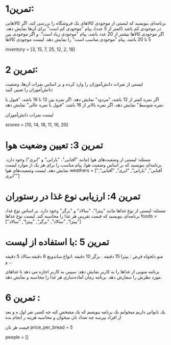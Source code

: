 # تمرین1:
برنامه‌ای بنویسید که لیستی از موجودی کالاهای یک فروشگاه را بررسی کند. اگر کالاهایی در موجودی کم باشد (کمتر از 5 عدد)، پیام "موجودی کم است" برای آن‌ها نمایش دهد. اگر موجودی کالاها بیشتر از 20 عدد باشد، پیام "موجودی زیاد است". و اگر موجودی بین 5 تا 20 باشد، پیام "موجودی مناسب است" را نمایش دهد.
 لیست موجودی کالاها
 
inventory = [3, 15, 7, 25, 12, 2, 18]
# تمرین 2:
لیستی از نمرات دانش‌آموزان را وارد کرده و بر اساس نمرات آن‌ها، وضعیت دانش‌آموزان را تعیین کنید:

اگر نمره کمتر از 12 باشد، "مردود" نمایش دهد.
اگر نمره بین 12 تا 16 باشد، "قبول با نمره متوسط" نمایش دهد.
اگر نمره بالاتر از 16 باشد، "قبول با نمره عالی" نمایش دهد.

 لیست نمرات دانش‌آموزان

scores = [10, 14, 18, 11, 16, 20]
# تمرین 3: تعیین وضعیت هوا
مسئله: لیستی از وضعیت‌های هوا (مانند "آفتابی"، "بارانی" و "ابری") وجود دارد. برنامه‌ای بنویسید که بر اساس وضعیت هوا، پیام مناسب را برای هر یک از موارد لیست نمایش دهد.
 لیست وضعیت‌های هوا
weathers = ["آفتابی", "بارانی", "ابری", "آفتابی", "ابری"]
# تمرین 4: ارزیابی نوع غذا در رستوران
مسئله: لیستی از نوع غذاها مانند "پیتزا"، "سالاد" و "برگر" وجود دارد. بر اساس نوع غذا، برنامه‌ای بنویسید که قیمت تقریبی هر غذا را محاسبه کند.
 لیست نوع غذاها
foods = ["پیتزا", "سالاد", "برگر", "پیتزا", "سالاد"]

# تمرين 5 :با استفاده از ليست 
منو دلخواه
فرض : پيتزا 15 دقيقه . برگر 10 دقيقه .انواع ساندويچ 8 دقيقه.سالاد 5 دقيقه و ...

برنامه منویی از غذاها را به کاربر نمایش دهد، سپس به کاربر اجازه مي دهد تا غذاهای مورد نظرش را سفارش دهد. برنامه زمان آماده‌سازی هر غذا را محاسبه و نمایش دهد.

# تمرين 6 :
يك نانواني داريم ميخوايم يك برنامه بنويسم كه يك مشخص كنه چه كسي نفر اول ه و بعد از افراد بپرسه چه تعداد نان ميخوان و محاسبه هزينه ر انجام بده


 قیمت هر نان
price_per_bread = 5


people = []

